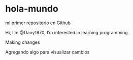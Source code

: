 # hola-mundo

mi primer repositorio en Github

Hi, I’m @Dany1970, I’m interested in learning programming 

Making changes 

Agregando algo para visualizar cambios
